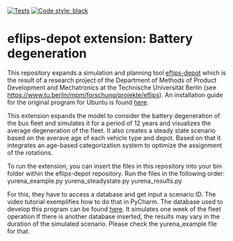 [![Tests](https://github.com/mpm-tu-berlin/eflips-depot/actions/workflows/unittests.yml/badge.svg)](https://github.com/mpm-tu-berlin/eflips-depot/actions/workflows/unittests.yml)
[![Code style: black](https://img.shields.io/badge/code%20style-black-000000.svg)](https://github.com/psf/black)


# eflips-depot extension: Battery degeneration

This repository expands a simulation and planning tool [eflips-depot](https://github.com/mpm-tu-berlin/eflips-depot) which is the result of a research project of the Department of Methods of Product Development and
Mechatronics at the Technische Universität Berlin (see https://www.tu.berlin/mpm/forschung/projekte/eflips).
An installation guide for the original program for Ubuntu is found [here](https://tubcloud.tu-berlin.de/s/BJBH7jjM4pQWn7e).

This extension expands the model to consider the battery degeneration of the bus fleet and simulates it for a period of 12 years and visualizes the average degeneration of the fleet.
It also creates a steady state scenario based on the averave age of each vehicle type and depot. Based on that it integrates an age-based categorization system to optimize the assignment of the rotations.

To run the extension, you can insert the files in this repository into your bin folder within the eflips-depot repository.
Run the files in the following order:
yurena_example.py
yurena_steadystate.py
yurena_results.py

For this, they have to access a database and get input a scenario ID. The video tutorial exemplifies how to do that in PyCharm.
The database used to develop this program can be found [here](https://tubcloud.tu-berlin.de/s/BJBH7jjM4pQWn7e). It simulates one week of the fleet operation
If there is another database inserted, the results may vary in the duration of the simulated scenario. Please check the yurena_example file for that.

